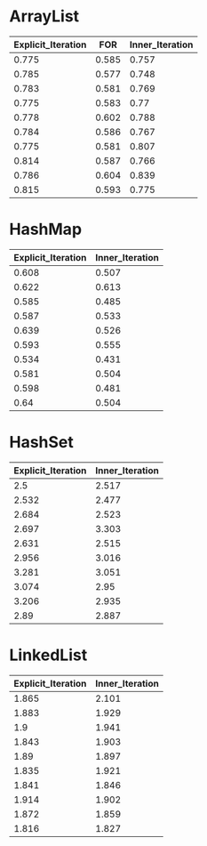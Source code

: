 # ArrayList

| Explicit_Iteration | FOR   | Inner_Iteration |
| ------------------ | ----- | --------------- |
| 0.775              | 0.585 | 0.757           |
| 0.785              | 0.577 | 0.748           |
| 0.783              | 0.581 | 0.769           |
| 0.775              | 0.583 | 0.77            |
| 0.778              | 0.602 | 0.788           |
| 0.784              | 0.586 | 0.767           |
| 0.775              | 0.581 | 0.807           |
| 0.814              | 0.587 | 0.766           |
| 0.786              | 0.604 | 0.839           |
| 0.815              | 0.593 | 0.775           |

# HashMap

| Explicit_Iteration | Inner_Iteration |
| ------------------ | --------------- |
| 0.608              | 0.507           |
| 0.622              | 0.613           |
| 0.585              | 0.485           |
| 0.587              | 0.533           |
| 0.639              | 0.526           |
| 0.593              | 0.555           |
| 0.534              | 0.431           |
| 0.581              | 0.504           |
| 0.598              | 0.481           |
| 0.64               | 0.504           |

# HashSet

| Explicit_Iteration | Inner_Iteration |
| ------------------ | --------------- |
| 2.5                | 2.517           |
| 2.532              | 2.477           |
| 2.684              | 2.523           |
| 2.697              | 3.303           |
| 2.631              | 2.515           |
| 2.956              | 3.016           |
| 3.281              | 3.051           |
| 3.074              | 2.95            |
| 3.206              | 2.935           |
| 2.89               | 2.887           |

# LinkedList

| Explicit_Iteration | Inner_Iteration |
| ------------------ | --------------- |
| 1.865              | 2.101           |
| 1.883              | 1.929           |
| 1.9                | 1.941           |
| 1.843              | 1.903           |
| 1.89               | 1.897           |
| 1.835              | 1.921           |
| 1.841              | 1.846           |
| 1.914              | 1.902           |
| 1.872              | 1.859           |
| 1.816              | 1.827           |